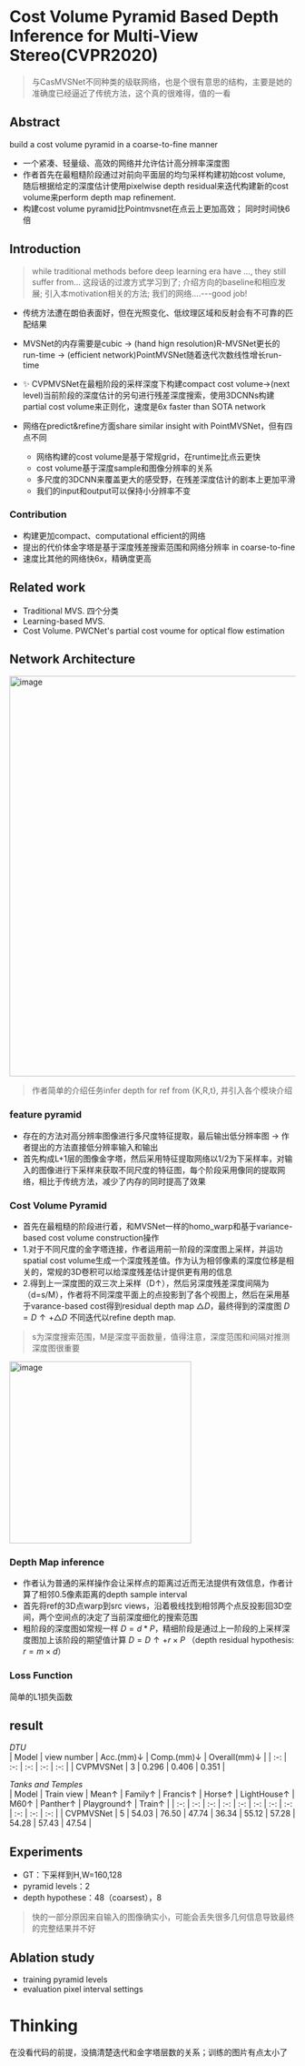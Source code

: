 # Cost Volume Pyramid Based Depth Inference for Multi-View Stereo(CVPR2020)

> 与CasMVSNet不同种类的级联网络，也是个很有意思的结构，主要是她的准确度已经逼近了传统方法，这个真的很难得，值的一看

## Abstract
build a cost volume pyramid  in a coarse-to-fine manner

- 一个紧凑、轻量级、高效的网络并允许估计高分辨率深度图
- 作者首先在最粗糙阶段通过对前向平面层的均匀采样构建初始cost volume, 随后根据给定的深度估计使用pixelwise depth residual来迭代构建新的cost volume来perform depth map refinement.
- 构建cost volume pyramid比Pointmvsnet在点云上更加高效； 同时时间快6倍

## Introduction
> while traditional methods before deep learning era have ..., they still suffer from... 这段话的过渡方式学习到了; 介绍方向的baseline和相应发展; 引入本motivation相关的方法; 我们的网络....---good job!

- 传统方法遭在朗伯表面好，但在光照变化、低纹理区域和反射会有不可靠的匹配结果
- MVSNet的内存需要是cubic $\to$ (hand hign resolution)R-MVSNet更长的run-time $\to$ (efficient network)PointMVSNet随着迭代次数线性增长run-time


- :sparkles: CVPMVSNet在最粗阶段的采样深度下构建compact cost volume->(next level)当前阶段的深度估计的另句进行残差深度搜索，使用3DCNNs构建partial cost volume来正则化，速度是6x faster than SOTA network
- 网络在predict&refine方面share similar insight with PointMVSNet，但有四点不同
  - 网络构建的cost volume是基于常规grid，在runtime比点云更快
  - cost volume基于深度sample和图像分辨率的关系
  - 多尺度的3DCNN来覆盖更大的感受野，在残差深度估计的剧本上更加平滑
  - 我们的input和output可以保持小分辨率不变

### Contribution
- 构建更加compact、computational efficient的网络
- 提出的代价体金字塔是基于深度残差搜索范围和网络分辨率 in coarse-to-fine
- 速度比其他的网络快6x，精确度更高

## Related work

- Traditional MVS. 四个分类
- Learning-based MVS. 
- Cost Volume.  PWCNet's partial cost voume for optical flow estimation


## Network Architecture

<img width="704" alt="image" src="https://github.com/elleryw0518/MVS/assets/101634608/fb8fdfba-037a-431c-8250-cecc6c209001">

> 作者简单的介绍任务infer depth for ref from {K,R,t}, 并引入各个模块介绍

### feature pyramid

- 存在的方法对高分辨率图像进行多尺度特征提取，最后输出低分辨率图 $\to$ 作者提出的方法直接低分辨率输入和输出
- 首先构成L+1层的图像金字塔，然后采用特征提取网络以1/2为下采样率，对输入的图像进行下采样来获取不同尺度的特征图，每个阶段采用像同的提取网络，相比于传统方法，减少了内存的同时提高了效果

### Cost Volume Pyramid

- 首先在最粗糙的阶段进行着，和MVSNet一样的homo_warp和基于variance-based cost volume construction操作
- 1.对于不同尺度的金字塔连接，作者运用前一阶段的深度图上采样，并运功spatial cost volume生成一个深度残差值。作为认为相邻像素的深度位移是相关的，常规的3D卷积可以给深度残差估计提供更有用的信息
- 2.得到上一深度图的双三次上采样（D↑），然后另深度残差深度间隔为（d=s/M），作者将不同深度平面上的点投影到了各个视图上，然后在采用基于varance-based cost得到residual depth map $\triangle D$，最终得到的深度图 $D=D↑ + \triangle D$ 不同迭代以refine depth map.
> s为深度搜索范围，M是深度平面数量，值得注意，深度范围和间隔对推测深度图很重要

<img width="320" alt="image" src="https://github.com/elleryw0518/MVS/assets/101634608/b965bbd2-80b0-4a1f-a5e2-da5e9305e04c">

### Depth Map inference

- 作者认为普通的采样操作会让采样点的距离过近而无法提供有效信息，作者计算了相邻0.5像素距离的depth sample interval
- 首先将ref的3D点warp到src views，沿着极线找到相邻两个点反投影回3D空间，两个空间点的决定了当前深度细化的搜索范围
- 粗阶段的深度图如常规一样 $D=d*P$，精细阶段是通过上一阶段的上采样深度图加上该阶段的期望值计算 $D=D↑ + r\times P$ （depth residual hypothesis: $r=m\times d$）

### Loss Function
简单的L1损失函数

## result
 
*DTU*  
| Model | view number | Acc.(mm)↓ | Comp.(mm)↓ | Overall(mm)↓ | 
| :-: | :-: | :-: | :-: | :-: |
| CVPMVSNet | 3 | 0.296 | 0.406 | 0.351 |

*Tanks and Temples*  
| Model | Train view | Mean↑ | Family↑ | Francis↑ | Horse↑ | LightHouse↑ | M60↑ | Panther↑ | Playground↑ | Train↑ |
| :-: | :-: | :-: | :-: | :-: | :-: | :-: | :-: | :-: | :-: | :-: |
| CVPMVSNet | 5 | 54.03 | 76.50 | 47.74 | 36.34 | 55.12 | 57.28 | 54.28 | 57.43 | 47.54 |

## Experiments

- GT：下采样到H,W=160,128
- pyramid levels：2
- depth hypothese：48（coarsest），8

> 快的一部分原因来自输入的图像确实小，可能会丢失很多几何信息导致最终的完整结果并不好

## Ablation study
- training pyramid levels
- evaluation pixel interval settings

# Thinking
在没看代码的前提，没搞清楚迭代和金字塔层数的关系；训练的图片有点太小了
